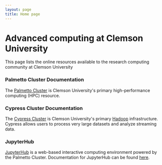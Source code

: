 ```yaml
---
layout: page
title: Home page
---
```


# Advanced computing at Clemson University

This page lists the online resources available
to the research computing community at Clemson University

### Palmetto Cluster Documentation

The [Palmetto Cluster](https://www.palmetto.clemson.edu/palmetto) is
Clemson University's primary high-performance computing (HPC)
resource.

### Cypress Cluster Documentation

The [Cypress Cluster](https://www.palmetto.clemson.edu/cypress) is
Clemson University's primary [Hadoop](http://hadoop.apache.org/) infrastructure.
Cypress allows users to process very large datasets and analyze streaming data.

### JupyterHub

[JupyterHub](https://www.palmetto.clemson.edu/jupyterhub) is a web-based
interactive computing environment
powered by the Palmetto Cluster.
Documentation for JupyterHub can be found [here](https://www.palmetto.clemson.edu/jupyterhub/docs).
